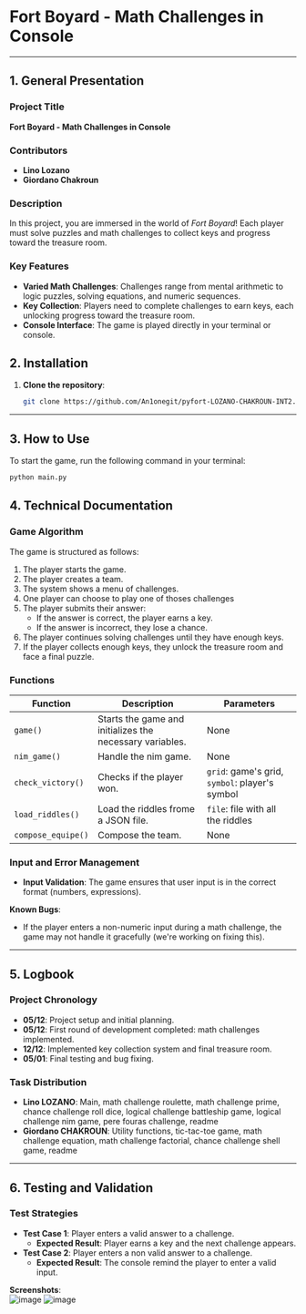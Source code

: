 # Fort Boyard - Math Challenges in Console

---

## 1. General Presentation

### Project Title  
**Fort Boyard - Math Challenges in Console**

### Contributors  
- **Lino Lozano** 
- **Giordano Chakroun** 

### Description  
In this project, you are immersed in the world of *Fort Boyard*! Each player must solve puzzles and math challenges to collect keys and progress toward the treasure room.

### Key Features  
- **Varied Math Challenges**: Challenges range from mental arithmetic to logic puzzles, solving equations, and numeric sequences.
- **Key Collection**: Players need to complete challenges to earn keys, each unlocking progress toward the treasure room.
- **Console Interface**: The game is played directly in your terminal or console.

## 2. Installation

1. **Clone the repository**:  
   ```bash
   git clone https://github.com/An1onegit/pyfort-LOZANO-CHAKROUN-INT2.git
   ```
---

## 3. How to Use

To start the game, run the following command in your terminal:  
```bash
python main.py
```

## 4. Technical Documentation

### Game Algorithm  
The game is structured as follows:

1. The player starts the game.
2. The player creates a team.
3. The system shows a menu of challenges.
4. One player can choose to play one of thoses challenges
5. The player submits their answer:
   - If the answer is correct, the player earns a key.
   - If the answer is incorrect, they lose a chance.
6. The player continues solving challenges until they have enough keys.
7. If the player collects enough keys, they unlock the treasure room and face a final puzzle.

### Functions

| **Function**              | **Description**                                                                                          | **Parameters**              |
|---------------------------|----------------------------------------------------------------------------------------------------------|-----------------------------|
| `game()`                  | Starts the game and initializes the necessary variables.                                                  | None                        |
| `nim_game()`              | Handle the nim game.                                                                                     | None
| `check_victory()`         | Checks if the player won.                                                                               | `grid`: game's grid, `symbol`: player's symbol |
| `load_riddles()`          | Load the riddles frome a JSON file.                                                                    | `file`: file with all the riddles  |
| `compose_equipe()`        | Compose the team.                                                                                       | None                        |

### Input and Error Management  
- **Input Validation**: The game ensures that user input is in the correct format (numbers, expressions).  
  
**Known Bugs**:
- If the player enters a non-numeric input during a math challenge, the game may not handle it gracefully (we're working on fixing this).
  
---

## 5. Logbook

### Project Chronology  
- **05/12**: Project setup and initial planning.  
- **05/12**: First round of development completed: math challenges implemented.  
- **12/12**: Implemented key collection system and final treasure room.  
- **05/01**: Final testing and bug fixing.

### Task Distribution  
- **Lino LOZANO**: Main, math challenge roulette, math challenge prime, chance challenge roll dice, logical challenge battleship game, logical challenge nim game, pere fouras challenge, readme
- **Giordano CHAKROUN**: Utility functions, tic-tac-toe game, math challenge equation, math challenge factorial, chance challenge shell game, readme

---

## 6. Testing and Validation

### Test Strategies  
- **Test Case 1**: Player enters a valid answer to a challenge.  
  - **Expected Result**: Player earns a key and the next challenge appears.
- **Test Case 2**: Player enters a non valid answer to a challenge.
  - **Expected Result**: The console remind the player to enter a valid input.
  
**Screenshots**:  
![image](https://github.com/user-attachments/assets/a53ddc44-e61f-4d42-ae7d-46eab5d5bf1d)
![image](https://github.com/user-attachments/assets/81e4db2c-43d8-42dc-89d5-098c4780a5f4)
